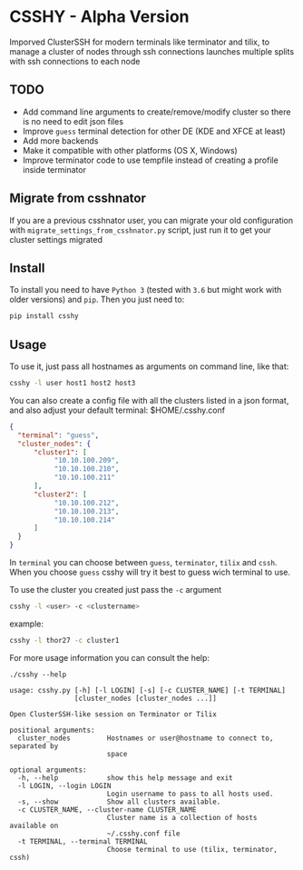 # CSSHY - Alpha Version

Imporved ClusterSSH for modern terminals like terminator and tilix, to manage a cluster of nodes through ssh connections
launches multiple splits with ssh connections to each node

## TODO
* Add command line arguments to create/remove/modify cluster so there is no need to edit json files
* Improve `guess` terminal detection for other DE (KDE and XFCE at least)
* Add more backends
* Make it compatible with other platforms (OS X, Windows)
* Improve terminator code to use tempfile instead of creating a profile inside terminator

## Migrate from csshnator
If you are a previous csshnator user, you can migrate your old configuration with `migrate_settings_from_csshnator.py` script, just run it to get your cluster settings migrated

## Install
To install you need to have `Python 3` (tested with `3.6` but might work with older versions) and `pip`. Then you just need to:
```bash
pip install csshy
```

## Usage
To use it, just pass all hostnames as arguments on command line, like that:
```bash
csshy -l user host1 host2 host3
```

You can also create a config file with all the clusters listed in a json format, and also adjust your default terminal:
$HOME/.csshy.conf

```json
{
  "terminal": "guess",
  "cluster_nodes": {
      "cluster1": [
           "10.10.100.209",
           "10.10.100.210",
           "10.10.100.211"
      ],
      "cluster2": [
           "10.10.100.212",
           "10.10.100.213",
           "10.10.100.214"
      ]
  }
}

```
In `terminal` you can choose between `guess`, `terminator`, `tilix` and `cssh`. When you choose `guess` csshy will try it best to guess wich terminal to use.

To use the cluster you created just pass the `-c` argument

```bash
csshy -l <user> -c <clustername>
```

example:
```bash
csshy -l thor27 -c cluster1
```

For more usage information you can consult the help:

```
./csshy --help

usage: csshy.py [-h] [-l LOGIN] [-s] [-c CLUSTER_NAME] [-t TERMINAL]
                [cluster_nodes [cluster_nodes ...]]

Open ClusterSSH-like session on Terminator or Tilix

positional arguments:
  cluster_nodes         Hostnames or user@hostname to connect to, separated by
                        space

optional arguments:
  -h, --help            show this help message and exit
  -l LOGIN, --login LOGIN
                        Login username to pass to all hosts used.
  -s, --show            Show all clusters available.
  -c CLUSTER_NAME, --cluster-name CLUSTER_NAME
                        Cluster name is a collection of hosts available on
                        ~/.csshy.conf file
  -t TERMINAL, --terminal TERMINAL
                        Choose terminal to use (tilix, terminator, cssh)
```
